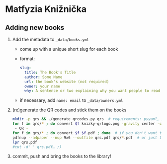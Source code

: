 Matfyzia Knižnička
==================

Adding new books
----------------

1. Add the metadata to `_data/books.yml`
    - come up with a unique short slug for each book
    - format:

      ```yaml
      slug:
        title: The Book's Title
        author: Some Name
        url: the book's website (not required)
        owner: your name
        why: A sentence or two explaining why you want people to read this book.
      ```

    - if necessary, add `name: email` to `_data/owners.yml`
2. (re)generate the QR codes and stick them on the books

    ```sh
    mkdir -p qrs && ./generate_qrcodes.py qrs  # requirements: pyyaml, pyqrcode, pypng
    for f in qrs/* ; do convert $f knizky-qrlogo.png -gravity center -composite $f.pdf ; done
     - OR -
    for f in qrs/* ; do convert $f $f.pdf ; done  # if you don't want the logo 
    pdfnup --a4paper --nup 9x6 --outfile qrs.pdf qrs/*.pdf  # or just the ones you want to print now
    lpr qrs.pdf
    #cut -d' ' qrs.pdf… ;)
    ```

3. commit, push and bring the books to the library!
